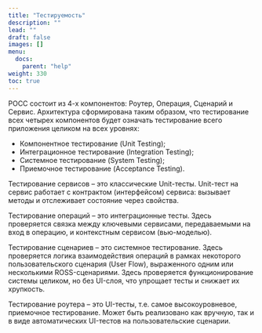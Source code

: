 ```yaml
---
title: "Тестируемость"
description: ""
lead: ""
draft: false
images: []
menu:
  docs:
    parent: "help"
weight: 330
toc: true
---
```


РОСС состоит из 4-х компонентов: Роутер, Операция, Сценарий и Сервис. Архитектура сформирована таким образом, что тестирование всех четырех компонентов будет означать тестирование всего приложения целиком на всех уровнях:

- Компонентное тестирование (Unit Testing);
- Интеграционное тестирование (Integration Testing);
- Системное тестирование (System Testing);
- Приемочное тестирование (Acceptance Testing).

Тестирование сервисов – это классические Unit-тесты. Unit-тест на сервис работает с контрактом (интерфейсом) сервиса: вызывает методы и отслеживает состояние через свойства.

Тестирование операций – это интеграционные тесты. Здесь проверяется связка между ключевыми сервисами, передаваемыми на вход в операцию, и контекстным сервисом (вью-моделью).

Тестирование сценариев – это системное тестирование. Здесь проверяется логика взаимодействия операций в рамках некоторого пользовательского сценария (User Flow), выраженного одним или несколькими ROSS-сценариями. Здесь проверяется функционирование системы целиком, но без UI-слоя, что упрощает тесты и снижает их хрупкость.

Тестирование роутера – это UI-тесты, т.е. самое высокоуровневое, приемочное тестирование. Может быть реализовано как вручную, так и в виде автоматических UI-тестов на пользовательские сценарии.
